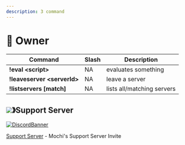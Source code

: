 ```yaml
---
description: 3 command
---
```


# 🔏 Owner

| Command                      | Slash | Description                |
| ---------------------------- | ----- | -------------------------- |
| **!eval \<script>**          | NA    | evaluates something        |
| **!leaveserver \<serverId>** | NA    | leave a server             |
| **!listservers \[match]**    | NA    | lists all/matching servers |

## ![](https://cdn.discordapp.com/emojis/1036083490292244493.png)》Support Server

[![DiscordBanner](https://invidget.switchblade.xyz/uMgS9evnmv)](https://discord.gg/uMgS9evnmv)

[Support Server](https://discord.gg/uMgS9evnmv) - Mochi's Support Server Invite
